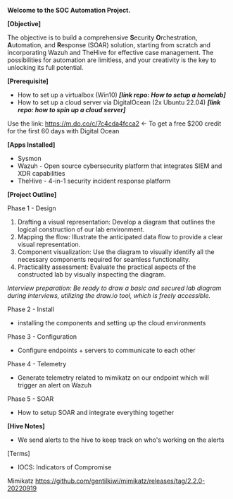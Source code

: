 **Welcome to the SOC Automation Project.**

**[Objective]**

The objective is to build a comprehensive **S**ecurity **O**rchestration, **A**utomation, and **R**esponse (SOAR) solution, starting from scratch and incorporating Wazuh and TheHive for effective case management. The possibilities for automation are limitless, and your creativity is the key to unlocking its full potential.

**[Prerequisite]**
- How to set up a virtualbox (Win10) _**[link repo: How to setup a homelab]**_
- How to set up a cloud server via DigitalOcean (2x Ubuntu 22.04) _**[link repo: how to spin up a cloud server]**_

Use the link: https://m.do.co/c/7c4cda4fcca2 <- To get a free $200 credit for the first 60 days with Digital Ocean

**[Apps Installed]**
- Sysmon
- Wazuh - Open source cybersecurity platform that integrates SIEM and XDR capabilities
- TheHive - 4-in-1 security incident response platform



**[Project Outline]**

Phase 1 -  Design
1. Drafting a visual representation: Develop a diagram that outlines the logical construction of our lab environment.
2. Mapping the flow: Illustrate the anticipated data flow to provide a clear visual representation.
3. Component visualization: Use the diagram to visually identify all the necessary components required for seamless functionality.
4. Practicality assessment: Evaluate the practical aspects of the constructed lab by visually inspecting the diagram.

_Interview preparation: Be ready to draw a basic and secured lab diagram during interviews, utilizing the draw.io tool, which is freely accessible._

Phase 2 - Install
-   installing the components and setting up the cloud environments

Phase 3 - Configuration
-  Configure endpoints + servers to communicate to each other

Phase 4 - Telemetry
-   Generate telemetry related to mimikatz on our endpoint which will trigger an alert on Wazuh

Phase 5 - SOAR
-   How to setup SOAR and integrate everything together

**[Hive Notes]**
- We send alerts to the hive to keep track on who's working on the alerts

[Terms]
- IOCS: Indicators of Compromise

Mimikatz https://github.com/gentilkiwi/mimikatz/releases/tag/2.2.0-20220919
